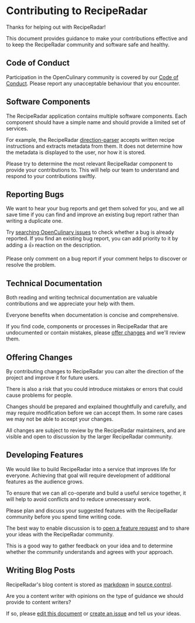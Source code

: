 # Contributing to RecipeRadar

Thanks for helping out with RecipeRadar!

This document provides guidance to make your contributions effective and to keep the RecipeRadar community and software safe and healthy.


## Code of Conduct

Participation in the OpenCulinary community is covered by our [Code of Conduct](https://github.com/openculinary/.github/blob/master/CODE_OF_CONDUCT.md).  Please report any unacceptable behaviour that you encounter.


## Software Components

The RecipeRadar application contains multiple software components.  Each component should have a simple name and should provide a limited set of services.

For example, the RecipeRadar [direction-parser](https://github.com/openculinary/direction-parser) accepts written recipe instructions and extracts metadata from them.  It does not determine how the metadata is displayed to the user, nor how it is stored.

Please try to determine the most relevant RecipeRadar component to provide your contributions to.  This will help our team to understand and respond to your contributions swiftly.


## Reporting Bugs

We want to hear your bug reports and get them solved for you, and we all save time if you can find and improve an existing bug report rather than writing a duplicate one.

Try [searching OpenCulinary issues](https://github.com/issues?q=org%3Aopenculinary+is%3Aissue) to check whether a bug is already reported.  If you find an existing bug report, you can add priority to it by adding a :+1: reaction on the description.

Please only comment on a bug report if your comment helps to discover or resolve the problem.


## Technical Documentation

Both reading and writing technical documentation are valuable contributions and we appreciate your help with them.

Everyone benefits when documentation is concise and comprehensive.

If you find code, components or processes in RecipeRadar that are undocumented or contain mistakes, please [offer changes](#offering-changes) and we'll review them.


## Offering Changes

By contributing changes to RecipeRadar you can alter the direction of the project and improve it for future users.

There is also a risk that you could introduce mistakes or errors that could cause problems for people.

Changes should be prepared and explained thoughtfully and carefully, and may require modification before we can accept them.  In some rare cases we may not be able to accept your changes.

All changes are subject to review by the RecipeRadar maintainers, and are visible and open to discussion by the larger RecipeRadar community.


## Developing Features

We would like to build RecipeRadar into a service that improves life for everyone.  Achieving that goal will require development of additional features as the audience grows.

To ensure that we can all co-operate and build a useful service together, it will help to avoid conflicts and to reduce unnecessary work.

Please plan and discuss your suggested features with the RecipeRadar community before you spend time writing code.

The best way to enable discussion is to [open a feature request](https://github.com/openculinary/api/issues/new?assignees=&labels=enhancement&template=feature_request.md) and to share your ideas with the RecipeRadar community.

This is a good way to gather feedback on your idea and to determine whether the community understands and agrees with your approach.


## Writing Blog Posts

RecipeRadar's blog content is stored as [markdown](https://en.wikipedia.org/wiki/Markdown) in [source control](https://github.com/openculinary/blog).

Are you a content writer with opinions on the type of guidance we should provide to content writers?

If so, please [edit this document](https://github.com/openculinary/.github/edit/master/CONTRIBUTING.md) or [create an issue](https://github.com/openculinary/.github/issues/new) and tell us your ideas.
